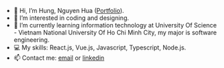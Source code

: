- 👋 Hi, I’m Hung, Nguyen Hua ([Portfolio](https://nhhung.vercel.app/)).
- 👀 I’m interested in coding and designing.
- 🌱 I’m currently learning information technology at University Of Science - Vietnam National University Of Ho Chi Minh City, my major is software engineering.
- 💻 My skills: React.js, Vue.js, Javascript, Typescript, Node.js.
- 📫 Contact me: [email](huahung.nguyen01@gmail.com) or [linkedin](https://www.linkedin.com/in/huahung-nguyen/)

<!---
huahungnguyen121/huahungnguyen121 is a ✨ special ✨ repository because its `README.md` (this file) appears on your GitHub profile.
You can click the Preview link to take a look at your changes.
--->
